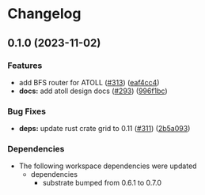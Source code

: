 # Changelog

## 0.1.0 (2023-11-02)


### Features

* add BFS router for ATOLL ([#313](https://github.com/ucb-substrate/substrate2/issues/313)) ([eaf4cc4](https://github.com/ucb-substrate/substrate2/commit/eaf4cc4336d34f256f36a8564725fb313527f959))
* **docs:** add atoll design docs ([#293](https://github.com/ucb-substrate/substrate2/issues/293)) ([996f1bc](https://github.com/ucb-substrate/substrate2/commit/996f1bcd0f071ec845fa60ff45f404cd71d42632))


### Bug Fixes

* **deps:** update rust crate grid to 0.11 ([#311](https://github.com/ucb-substrate/substrate2/issues/311)) ([2b5a093](https://github.com/ucb-substrate/substrate2/commit/2b5a09346c879c66f46c5de7e7bb4c5210757a6a))


### Dependencies

* The following workspace dependencies were updated
  * dependencies
    * substrate bumped from 0.6.1 to 0.7.0
